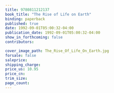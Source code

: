 ```yaml
---
title: 9780811212137
book_title: "The Rise of Life on Earth"
binding: paperback
published: true
date: 1992-09-01T05:00:32-04:00
publication_date: 1992-09-01T05:00:32-04:00
show_in_forthcoming: false
contributors:

cover_image_path: The_Rise_Of_Life_On_Earth.jpg
forsale: false
saleprice:
shipping_charge:
price_us: 10.95
price_cn:
trim_size:
page_count:
---
```


